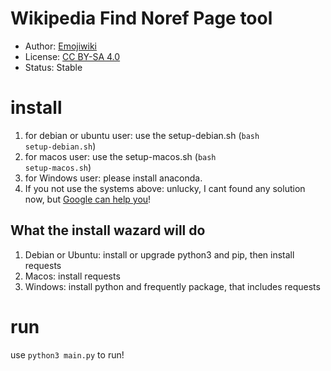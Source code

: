 Wikipedia Find Noref Page tool
===
+ Author: <a href="https://zh.wikipedia.org/wiki/User:Emojiwiki" title="User:Emojiwiki">Emojiwiki</a>
+ License: <a href="https://creativecommons.org/licenses/by-sa/4.0/deed.en" title="CC BY-SA 4.0">CC BY-SA 4.0</a>
+ Status: Stable

# install
1. for debian or ubuntu user: use the setup-debian.sh (<code>bash setup-debian.sh</code>)
2. for macos user: use the setup-macos.sh (<code>bash setup-macos.sh</code>)
3. for Windows user: please install anaconda. 
4. If you not use the systems above: unlucky, I cant found any solution now, but <a href="https://www.google.com">Google can help you</a>!

## What the install wazard will do
1. Debian or Ubuntu: install or upgrade python3 and pip, then install requests
2. Macos: install requests
3. Windows: install python and frequently package, that includes requests

# run
use <code>python3 main.py</code> to run!
